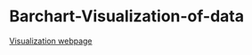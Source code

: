 # Barchart-Visualization-of-data

[Visualization webpage](https://bbasiit.github.io/Barchart-Visualization-of-data/)
